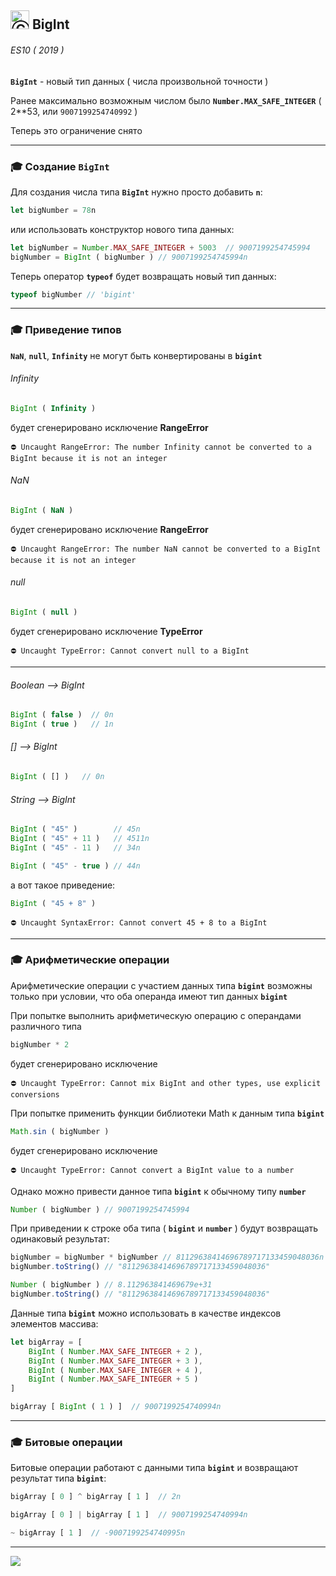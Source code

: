 [footer]: https://github.com/garevna/js-course/raw/master/images/a-level-ico.png?raw=true
[ico20]: https://raw.githubusercontent.com/garevna/a-level-js-lessons/master/ico/a-level-20.png
[ico25]: https://raw.githubusercontent.com/garevna/a-level-js-lessons/master/ico/a-level-25.png
[hw-30]: https://raw.githubusercontent.com/garevna/a-level-js-lessons/master/ico/briefcase-30.png
[cap-30]: https://raw.githubusercontent.com/garevna/a-level-js-lessons/master/ico/coffee-30.png
[warn-25]: https://raw.githubusercontent.com/garevna/a-level-js-lessons/master/ico/warning-25.png
[link-25]: https://raw.githubusercontent.com/garevna/a-level-js-lessons/master/ico/link-25.png
[err-20]: https://raw.githubusercontent.com/garevna/a-level-js-lessons/master/ico/no_entry-20.png
[err-25]: https://raw.githubusercontent.com/garevna/a-level-js-lessons/master/ico/no_entry-25.png
[err-30]: https://raw.githubusercontent.com/garevna/a-level-js-lessons/master/ico/no_entry-30.png

## <img src="https://avatars2.githubusercontent.com/u/19735284?s=40&v=4" width="30" title="Ⓒ Irina Fylyppova ( garevna ) 2019"/> BigInt

###### ES10 ( 2019 )

**`BigInt`** - новый тип данных ( числа произвольной точности )

Ранее максимально возможным числом было **`Number.MAX_SAFE_INTEGER`** ( 2**53, или `9007199254740992` )

Теперь это ограничение снято

***

### :mortar_board: Создание **`BigInt`**

Для создания числа типа **`BigInt`** нужно просто добавить **`n`**:

```javascript
let bigNumber = 78n
```

или использовать конструктор нового типа данных:

```javascript
let bigNumber = Number.MAX_SAFE_INTEGER + 5003  // 9007199254745994
bigNumber = BigInt ( bigNumber ) // 9007199254745994n
```

Теперь оператор **`typeof`** будет возвращать новый тип данных:

```javascript
typeof bigNumber // 'bigint'
```

***

### :mortar_board: Приведение типов

**`NaN`**, **`null`**, **`Infinity`** не могут быть конвертированы в **`bigint`**

###### Infinity

```javascript
BigInt ( Infinity )
```

будет сгенерировано исключение **RangeError**

```
⛔️ Uncaught RangeError: The number Infinity cannot be converted to a BigInt because it is not an integer
```

###### NaN

```javascript
BigInt ( NaN )
```

будет сгенерировано исключение **RangeError**

```
⛔️ Uncaught RangeError: The number NaN cannot be converted to a BigInt because it is not an integer
```

###### null

```javascript
BigInt ( null )
```

будет сгенерировано исключение **TypeError**

```
⛔️ Uncaught TypeError: Cannot convert null to a BigInt
```

***

###### Boolean --> BigInt

```javascript
BigInt ( false )  // 0n
BigInt ( true )   // 1n
```

###### [] --> BigInt

```javascript
BigInt ( [] )   // 0n
```

###### String --> BigInt

```javascript
BigInt ( "45" )        // 45n
BigInt ( "45" + 11 )   // 4511n
BigInt ( "45" - 11 )   // 34n

BigInt ( "45" - true ) // 44n
```

а вот такое приведение:

```javascript
BigInt ( "45 + 8" )
```

```
⛔️ Uncaught SyntaxError: Cannot convert 45 + 8 to a BigInt
```

***

### :mortar_board: Арифметические операции

Арифметические операции с участием данных типа **`bigint`** возможны только при условии, что оба операнда имеют тип данных **`bigint`**

При попытке выполнить арифметическую операцию с операндами различного типа

```javascript
bigNumber * 2
```

будет сгенерировано исключение

```
⛔️ Uncaught TypeError: Cannot mix BigInt and other types, use explicit conversions
```

При попытке применить функции библиотеки Math к данным типа **`bigint`**

```javascript
Math.sin ( bigNumber )
```

будет сгенерировано исключение

```
⛔️ Uncaught TypeError: Cannot convert a BigInt value to a number
```

Однако можно привести данное типа **`bigint`** к обычному типу **`number`**

```javascript
Number ( bigNumber ) // 9007199254745994
```

При приведении к строке оба типа ( **`bigint`** и **`number`** ) будут возвращать одинаковый результат:

```javascript
bigNumber = bigNumber * bigNumber // 81129638414696789717133459048036n
bigNumber.toString() // "81129638414696789717133459048036"

Number ( bigNumber ) // 8.112963841469679e+31
bigNumber.toString() // "81129638414696789717133459048036"
```

Данные типа **`bigint`** можно использовать в качестве индексов элементов массива:

```javascript
let bigArray = [
    BigInt ( Number.MAX_SAFE_INTEGER + 2 ),
    BigInt ( Number.MAX_SAFE_INTEGER + 3 ),
    BigInt ( Number.MAX_SAFE_INTEGER + 4 ),
    BigInt ( Number.MAX_SAFE_INTEGER + 5 )
]

bigArray [ BigInt ( 1 ) ]  // 9007199254740994n
```

***

### :mortar_board: Битовые операции

Битовые операции работают с данными типа **`bigint`** и возвращают результат типа **`bigint`**:

```javascript
bigArray [ 0 ] ^ bigArray [ 1 ]  // 2n

bigArray [ 0 ] | bigArray [ 1 ]  // 9007199254740994n

~ bigArray [ 1 ]  // -9007199254740995n
```

_________________________________________________________________________

![](https://github.com/garevna/js-course/raw/master/images/a-level-ico.png?raw=true)
